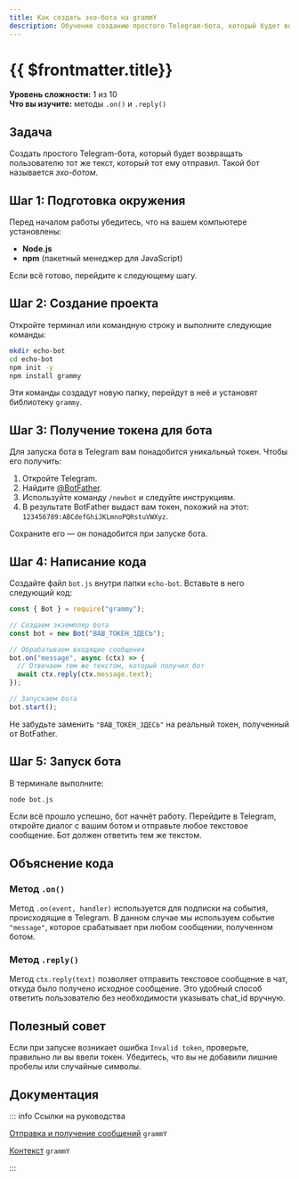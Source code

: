 ```yaml
---
title: Как создать эхо-бота на grammY
description: Обучение созданию простого Telegram-бота, который будет возвращать пользователю тот же текст, который тот ему отправил
---
```


# {{ $frontmatter.title}}

**Уровень сложности:** 1 из 10  
**Что вы изучите:** методы `.on()` и `.reply()`

## Задача

Создать простого Telegram-бота, который будет возвращать пользователю тот же текст, который тот ему отправил. Такой бот называется *эхо-ботом*.

## Шаг 1: Подготовка окружения

Перед началом работы убедитесь, что на вашем компьютере установлены:
- **Node.js**
- **npm** (пакетный менеджер для JavaScript)

Если всё готово, перейдите к следующему шагу.

## Шаг 2: Создание проекта

Откройте терминал или командную строку и выполните следующие команды:

```bash
mkdir echo-bot
cd echo-bot
npm init -y
npm install grammy
```

Эти команды создадут новую папку, перейдут в неё и установят библиотеку `grammy`.

## Шаг 3: Получение токена для бота

Для запуска бота в Telegram вам понадобится уникальный токен. Чтобы его получить:
1. Откройте Telegram.
2. Найдите [@BotFather](https://t.me/BotFather).
3. Используйте команду `/newbot` и следуйте инструкциям.
4. В результате BotFather выдаст вам токен, похожий на этот: `123456789:ABCdefGhiJKLmnoPQRstuVWXyz`.

Сохраните его — он понадобится при запуске бота.

## Шаг 4: Написание кода

Создайте файл `bot.js` внутри папки `echo-bot`. Вставьте в него следующий код:

```js
const { Bot } = require("grammy");

// Создаем экземпляр бота
const bot = new Bot("ВАШ_ТОКЕН_ЗДЕСЬ");

// Обрабатываем входящие сообщения
bot.on("message", async (ctx) => {
  // Отвечаем тем же текстом, который получил бот
  await ctx.reply(ctx.message.text);
});

// Запускаем бота
bot.start();
```

Не забудьте заменить `"ВАШ_ТОКЕН_ЗДЕСЬ"` на реальный токен, полученный от BotFather.

## Шаг 5: Запуск бота

В терминале выполните:

```bash
node bot.js
```

Если всё прошло успешно, бот начнёт работу. Перейдите в Telegram, откройте диалог с вашим ботом и отправьте любое текстовое сообщение. Бот должен ответить тем же текстом.

## Объяснение кода

### Метод `.on()`

Метод `.on(event, handler)` используется для подписки на события, происходящие в Telegram. В данном случае мы используем событие `"message"`, которое срабатывает при любом сообщении, полученном ботом.

### Метод `.reply()`

Метод `ctx.reply(text)` позволяет отправить текстовое сообщение в чат, откуда было получено исходное сообщение. Это удобный способ ответить пользователю без необходимости указывать chat_id вручную.

## Полезный совет

Если при запуске возникает ошибка `Invalid token`, проверьте, правильно ли вы ввели токен. Убедитесь, что вы не добавили лишние пробелы или случайные символы.

## Документация

::: info Ссылки на руководства

[Отправка и получение сообщений](https://grammy.dev/ru/guide/basics) `grammY`  

[Контекст](https://grammy.dev/ru/guide/context) `grammY`  

:::
